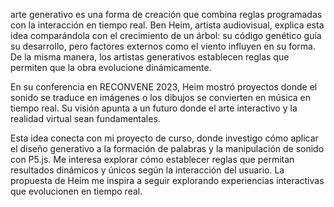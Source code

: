  arte generativo es una forma de creación que combina reglas programadas con la interacción en tiempo real. Ben Heim, artista audiovisual, explica esta idea comparándola con el crecimiento de un árbol: su código genético guía su desarrollo, pero factores externos como el viento influyen en su forma. De la misma manera, los artistas generativos establecen reglas que permiten que la obra evolucione dinámicamente.

En su conferencia en RECONVENE 2023, Heim mostró proyectos donde el sonido se traduce en imágenes o los dibujos se convierten en música en tiempo real. Su visión apunta a un futuro donde el arte interactivo y la realidad virtual sean fundamentales.

Esta idea conecta con mi proyecto de curso, donde investigo cómo aplicar el diseño generativo a la formación de palabras y la manipulación de sonido con P5.js. Me interesa explorar cómo establecer reglas que permitan resultados dinámicos y únicos según la interacción del usuario. La propuesta de Heim me inspira a seguir explorando experiencias interactivas que evolucionen en tiempo real.
